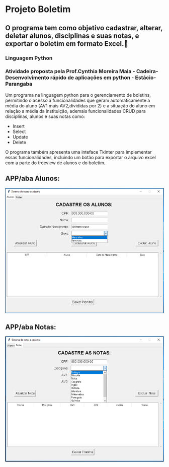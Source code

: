 # Projeto Boletim
## O programa tem como objetivo cadastrar, alterar, deletar alunos, disciplinas e suas notas, e exportar o boletim em formato Excel.:memo:

### Linguagem Python

### Atividade proposta pela Prof.Cynthia Moreira Maia - Cadeira-Desenvolvimento rápido de aplicações em python - Estácio-Parangaba

Um programa na linguagem python para o gerenciamento de boletins, permitindo o acesso a funcionalidades que geram automaticamente a média do aluno (AV1 mais AV2,divididas por 2) e a situação do aluno em relação a média da instituição, ademais funcionalidades CRUD para disciplinas, alunos e suas notas como:
- Insert
- Select 
- Update 
- Delete
  
O programa também apresenta uma inteface Tkinter para implementar essas funcionalidades, incluindo um botão para exportar o arquivo excel com a parte do treeview de alunos e do boletim.

## APP/aba Alunos:
![Estrutura Command](https://github.com/LaisGLima/Projeto_Boletim/blob/main/alunos.PNG)
## APP/aba Notas:
![Estrutura Command](https://github.com/LaisGLima/Projeto_Boletim/blob/main/boletim.PNG)
